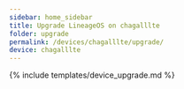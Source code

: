 ```yaml
---
sidebar: home_sidebar
title: Upgrade LineageOS on chagalllte
folder: upgrade
permalink: /devices/chagalllte/upgrade/
device: chagalllte
---
```

{% include templates/device_upgrade.md %}
